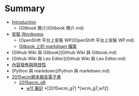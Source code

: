 # Summary

* [Introduction](README.md)
   * [Gitbook 簡介](Gitbook 簡介.md)
* [安裝 Wordpress](_安裝wordpress.md)
   * [OpenShift 平台上安裝 WP](OpenShift 平台上安裝 WP.md)
   * [Gitbook 上的 markdown 檔案](gitbook上的markdown檔案.md)
* [Github Wiki 與 Gitbook](Github Wiki 與 Gitbook.md)
* [Github Wiki 與 Leo Editor](Github Wiki 與 Leo Editor.md)
* [內容發佈與時效性](_內容發佈與時效性.md)
* [Python 與 markdown](Python 與 markdown.md)
* [2015wcm期末報告電子書](2015wcm.md)
   * [2015wcm_g8](2015wcm_g8.md)
     * [w11 筆記](2015wcm_g8_w11.md)
*[2015wcm_g7]
    *[wcm_g7_w12]

